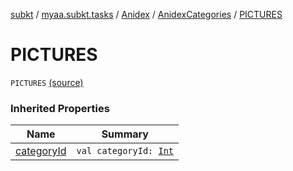 [subkt](../../../index.md) / [myaa.subkt.tasks](../../index.md) / [Anidex](../index.md) / [AnidexCategories](index.md) / [PICTURES](./-p-i-c-t-u-r-e-s.md)

# PICTURES

`PICTURES` [(source)](https://github.com/Myaamori/SubKt/blob/0.1.10/src/main/kotlin/myaa/subkt/tasks/tasks.kt#L1058)

### Inherited Properties

| Name | Summary |
|---|---|
| [categoryId](category-id.md) | `val categoryId: `[`Int`](https://kotlinlang.org/api/latest/jvm/stdlib/kotlin/-int/index.html) |
